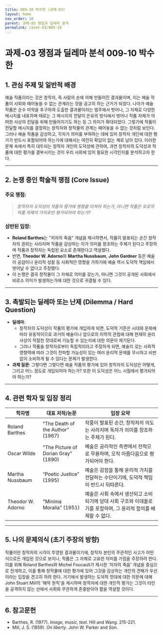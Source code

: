 ```yaml
---
title: 009-10 박수한 (과제-03)
layout: home
nav_order: 10
parent: 과제-03 쟁점과 딜레마 분석
permalink: /asmt-03/009-10
---
```


# 과제-03 쟁점과 딜레마 분석 009-10 박수한 

## 1. 관심 주제 및 일반적 배경

예술 작품이라는 것은 창작자, 즉 사람의 손에 의해 만들어진 결과물이며, 이는 예술 작품이 사회와 떼어놓을 수 없는 관계라는 것을 공고히 하는 근거가 되었다. 나아가 예술 작품은 순수 미학을 추구하여 도출한 결과물이라는 범주에서 벗어나, 그 자체로 다양한 메시지를 내포하며 때로는 그 메시지의 전달이 은유의 방식에서 벗어나 작품 자체가 어떠한 사상의 전달을 위해 만들어지기도 하는 등 그 의미가 확대되었다. 그렇기에 작품이 전달할 메시지를 결정하는 창작자와 창작물의 관계는 떼어놓을 수 없는 것처럼 보인다. 그러나 예술 작품을 감상하고, 각자가 의미를 부여하는 데에 있어 창작자 개인에 대한 평가가 반드시 포함되어야 하는가에 대해서는 여전히 확답이 없는 채로 남아 있다. 이러한 문제 속에서 특히 대두되는 창작자 개인의 도덕성에 관하여, 과연 창작자의 도덕성과 작품에 대한 평가를 결부시키는 것이 우리 사회에 있어 필요한 시각인지를 분석하고자 한다. 

---

## 2. 논쟁 중인 학술적 쟁점 (Core Issue)

### 주요 쟁점:  

> *창작자의 도덕성이 작품의 평가에 영향을 미쳐야 하는가, 아니면 작품은 오로지 작품 자체의 가치로만 평가되어야 하는가?*

### 상반된 입장:

-  **Roland Barthes**는 "저자의 죽음" 개념을 제시하면서, 작품이 발표되는 순간 창작자의 권위는 사라지며 작품을 감상하는 이가 의미를 창조하는 주체가 된다고 주장하며 작품과 창작자는 독립된 요소로 존재한다고 역설했다. 
- 반면, **Theodor W. Adorno**와 **Martha Nussbaum**, **John Gardner** 등은 예술이 공감이나 윤리적 성찰 등 사회적인 영향을 가하기에 예술 역시 도덕적 책임에서 벗어날 수 없다고 주장했다. 
- 이 논쟁은 결국 창작물이 그 자체로 의미를 갖는가, 아니면 그것이 공개된 사회에서 비로소 의미가 발생하는가에 대한 것으로 귀결될 수 있다. 

---

## 3. 촉발되는 딜레마 또는 난제 (Dilemma / Hard Question)

- **딜레마**: 
  - 창작자의 도덕성이 작품의 평가에 개입하게 되면, 도덕적 기준은 시대와 문화에 따라 유동적이므로 과거의 예술이나 앞으로의 미학적 관점에 대해 현재의 윤리 사상이 적절한 잣대로써 기능할 수 있는지에 대한 의문이 제기된다. 
  - 그러나 작품을 창작자로부터 독립적이라고 주장하게 되면, 예술이 갖는 사회적 영향력에 따라 그것이 전파할 가능성이 있는 여러 윤리적 문제를 무시하고 비판 없이 소비하게 될 수 있다는 문제가 발생한다. 
- **과제 질문**: 그렇다면 그렇다면 예술 작품의 평가에 있어 창작자의 도덕성은 어떻게, 그리고 어느 정도로 개입되어야 하는가? 또한 이 도덕성은 어느 시점에서 평가되어야 하는가?

---

## 4. 관련 학자 및 입장 정리

| 학자명             | 대표 저작/논문                                   | 입장 요약 |
|--------------------|---------------------------------------------------|-----------|
| Roland Barthes   | “The Death of the Author” (1967)                          | 작품이 발표된 순간, 창작자의 의도는 사라지며 독자가 의미를 창조하는 주체가 된다.  |
| Oscar Wilde    | "The Picture of Dorian Gray" (1890)                                | 예술은 공리적인 측면에서 전적으로 무용하며, 오직 아름다움으로 평가되어야 한다.  |
| Martha Nussbaum     | “Poetic Justice” (1995) | 예술은 감정을 통해 윤리적 가치를 전달하는 수단이기에, 도덕적 책임이 반드시 뒤따른다. |
| Theodor W. Adorno       | "Minima Moralia" (1951)                   | 예술은 사회 속에서 생산되고 소비되기에 당대 사회 구조와 이데올로기를 포함하며, 그 윤리적 함의를 배제할 수 없다.  |

---

## 5. 나의 문제의식 (초기 주장의 방향)

작품이란 창작자의 시각이 투영된 결과물이기에, 창작자 본인의 주관적인 사고가 어떤 식으로든 개입된 것으로 보이나, 작품은 그 자체로 고유한 의미를 가짐을 주장하려 한다. 이를 위해 Roland Barthes와 Michel Foucault가 제시한 '저자의 죽음' 개념을 중심으로 전개하고, 이를 통해 창작물에 대한 평가에 있어 그것을 감상하는 개인의 견해가 우선이라는 입장을 견고히 하려 한다. 거기에서 발생하는 도덕적 잣대에 대한 의문에 대해 John Stuart Mill의 '해악 원칙'을 제시하며 창작자에 대한 개인적 평가는 그것이 타인을 공격하지 않는 선에서 사회와 무관하게 존중받아야 함을 역설할 것이다. 

---

## 6. 참고문헌

- Barthes, R. (1977). *Image, music, text*. Hill and Wang. 215-221. 
- Mill, J. S. (1859). *On liberty*. John W. Parker and Son. 